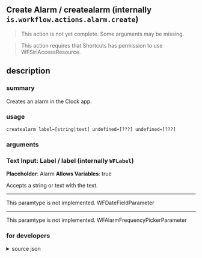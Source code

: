 
## Create Alarm / createalarm (internally `is.workflow.actions.alarm.create`)

> This action is not yet complete. Some arguments may be missing.


> This action requires that Shortcuts has permission to use WFSiriAccessResource.


## description
### summary
Creates an alarm in the Clock app.


### usage
`createalarm label=[string|text] undefined=[???] undefined=[???]`

### arguments
### Text Input: Label / label (internally `WFLabel`)
**Placeholder**: Alarm
**Allows Variables**: true


Accepts a string 
or text
with the text.

---

This paramtype is not implemented. WFDateFieldParameter

---

This paramtype is not implemented. WFAlarmFrequencyPickerParameter

### for developers

<details><summary>source json</summary>
<p>
```json
{
	"ActionClass": "WFCreateAlarmAction",
	"ActionKeywords": [
		"alarm",
		"set",
		"clock",
		"timer",
		"add"
	],
	"AppIdentifier": "com.apple.mobiletimer",
	"Category": "Calendar",
	"Description": {
		"DescriptionSummary": "Creates an alarm in the Clock app."
	},
	"InputPassthrough": true,
	"Name": "Create Alarm",
	"Parameters": [
		{
			"Class": "WFTextInputParameter",
			"Key": "WFLabel",
			"Label": "Label",
			"Placeholder": "Alarm",
			"TextAlignment": "Right"
		},
		{
			"Class": "WFDateFieldParameter",
			"HintDateMode": "Time",
			"Key": "WFTime",
			"Label": "Time",
			"Placeholder": "8 AM",
			"TextAlignment": "Right"
		},
		{
			"Class": "WFAlarmFrequencyPickerParameter",
			"Key": "WFFrequency",
			"Label": "Repeat",
			"NoneLabel": "Never"
		}
	],
	"RequiredResources": [
		"WFSiriAccessResource"
	]
}
```
</p></details>
